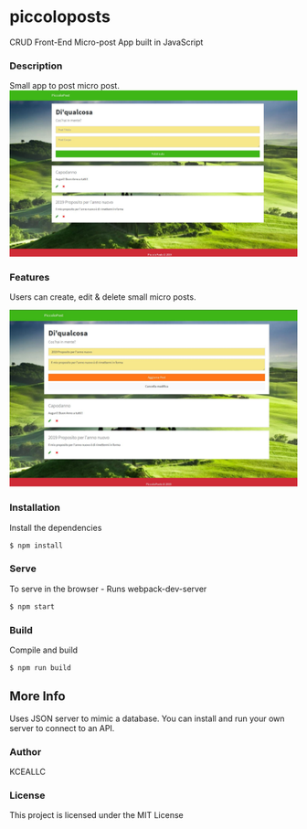 # piccoloposts
CRUD Front-End Micro-post App built in JavaScript

### Description
Small app to post micro post.
![Piccolo Posts](/assets/imgs/piccoloposts.JPG)

### Features
Users can create, edit & delete small micro posts.

![Piccolo Posts Edit](/assets/imgs/piccolopostsedit.JPG)

### Installation

Install the dependencies

```sh
$ npm install
```

### Serve
To serve in the browser  - Runs webpack-dev-server

```sh
$ npm start
```

### Build
Compile and build

```sh
$ npm run build
```

## More Info
Uses JSON server to mimic a database. You can install and run your own server to connect to an API.

### Author
KCEALLC


### License

This project is licensed under the MIT License
